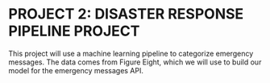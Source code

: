 # PROJECT 2:  DISASTER RESPONSE PIPELINE PROJECT

This project will use a machine learning pipeline to categorize emergency messages.  The data comes from Figure Eight, which we will use to build our model for the emergency messages API. 
